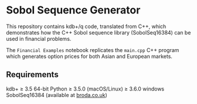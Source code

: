 # Sobol Sequence Generator

This repository contains kdb+/q code, translated from C++, which demonstrates how the C++ Sobol sequence library (SobolSeq16384) can be used in financial problems.

The `Financial Examples` notebook replicates the `main.cpp` C++ program which generates option prices for both Asian and European markets.

## Requirements

kdb+ ≥ 3.5 64-bit
Python ≥ 3.5.0 (macOS/Linux) ≥ 3.6.0 windows
SobolSeq16384 (available at [broda.co.uk](http://www.broda.co.uk/SobolSeq/SobolOptionPricing.ZIP))
